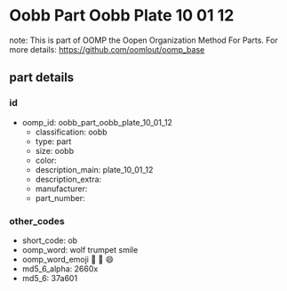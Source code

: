 # Oobb Part Oobb Plate 10 01 12  

note: This is part of OOMP the Oopen Organization Method For Parts. For more details: https://github.com/oomlout/oomp_base

##  part details





### id
* oomp_id: oobb_part_oobb_plate_10_01_12
  * classification: oobb
  * type: part
  * size: oobb
  * color: 
  * description_main: plate_10_01_12
  * description_extra: 
  * manufacturer: 
  * part_number: 

### other_codes
* short_code: ob
* oomp_word: wolf trumpet smile
* oomp_word_emoji :wolf: :trumpet: :smile:
* md5_6_alpha: 2660x
* md5_6: 37a601